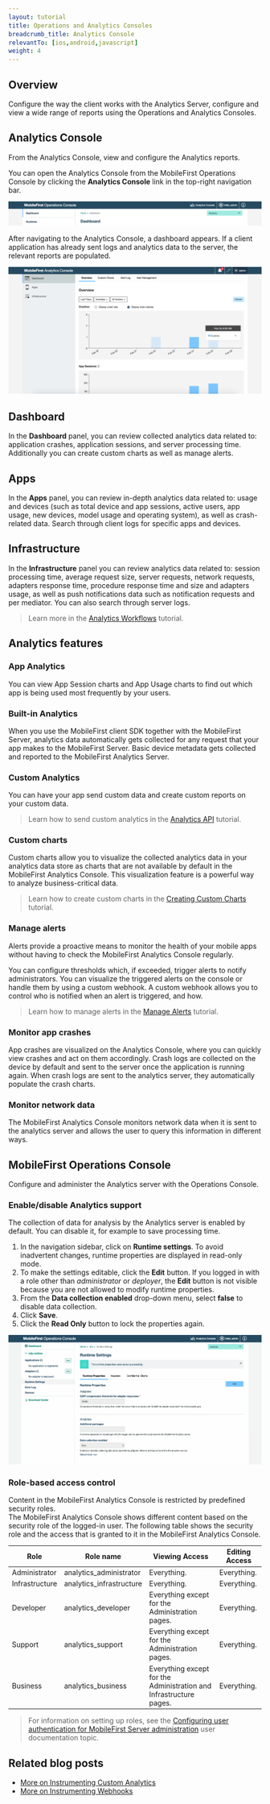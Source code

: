 ```yaml
---
layout: tutorial
title: Operations and Analytics Consoles
breadcrumb_title: Analytics Console
relevantTo: [ios,android,javascript]
weight: 4
---
```

## Overview
Configure the way the client works with the Analytics Server, configure and view a wide range of reports using the Operations and Analytics Consoles.

## Analytics Console
From the Analytics Console, view and configure the Analytics reports.

You can open the Analytics Console from the MobileFirst Operations Console by clicking the  **Analytics Console**  link in the top-right navigation bar.

![Analytics console button](analytics-console-button.png)

After navigating to the Analytics Console, a dashboard appears. If a client application has already sent logs and analytics data to the server, the relevant reports are populated.

![Analytics console](analytics-console.png)

## Dashboard
In the **Dashboard** panel, you can review collected analytics data related to: application crashes, application sessions, and server processing time. Additionally you can create custom charts as well as manage alerts.

## Apps
In the **Apps** panel, you can review in-depth analytics data related to: usage and devices (such as total device and app sessions, active users, app usage, new devices, model usage and operating system), as well as crash-related data. Search through client logs for specific apps and devices.

## Infrastructure
In the **Infrastructure** panel you can review analytics data related to: session processing time, average request size, server requests, network requests, adapters response time, procedure response time and size and adapters usage, as well as push notifications data such as notification requests and per mediator. You can also search through server logs.

> Learn more in the [Analytics Workflows](../workflows/) tutorial.

## Analytics features

### App Analytics
You can view App Session charts and App Usage charts to find out which app is being used most frequently by your users.

### Built-in Analytics
When you use the MobileFirst client SDK together with the MobileFirst Server, analytics data automatically gets collected for any request that your app makes to the MobileFirst Server. Basic device metadata gets collected and reported to the MobileFirst Analytics Server.

### Custom Analytics
You can have your app send custom data and create custom reports on your custom data.

> Learn how to send custom analytics in the [Analytics API](../analytics-api/) tutorial.

### Custom charts
Custom charts allow you to visualize the collected analytics data in your analytics data store as charts that are not available by default in the MobileFirst Analytics Console. This visualization feature is a powerful way to analyze business-critical data.

> Learn how to create custom charts in the [Creating Custom Charts](custom-charts/) tutorial.

### Manage alerts
Alerts provide a proactive means to monitor the health of your mobile apps without having to check the MobileFirst Analytics Console regularly.

You can configure thresholds which, if exceeded, trigger alerts to notify administrators. You can visualize the triggered alerts on the console or handle them by using a custom webhook. A custom webhook allows you to control who is notified when an alert is triggered, and how.

> Learn how to manage alerts in the [Manage Alerts](alerts/) tutorial.

### Monitor app crashes
App crashes are visualized on the Analytics Console, where you can quickly view crashes and act on them accordingly. Crash logs are collected on the device by default and sent to the server once the application is running again. When crash logs are sent to the analytics server, they automatically populate the crash charts.

### Monitor network data
The MobileFirst Analytics Console monitors network data when it is sent to the analytics server and allows the user to query this information in different ways.

## MobileFirst Operations Console
Configure and administer the Analytics server with the Operations Console.

### Enable/disable Analytics support
The collection of data for analysis by the Analytics server is enabled by default. You can disable it, for example to save processing time.

1. In the navigation sidebar, click on **Runtime settings**. To avoid inadvertent changes, runtime properties are displayed in read-only mode.
2. To make the settings editable, click the **Edit** button. If you logged in with a role other than *administrator* or *deployer*, the **Edit** button is not visible because you are not allowed to modify runtime properties.
3. From the **Data collection enabled** drop-down menu, select **false** to disable data collection.
4. Click **Save**.
5. Click the **Read Only** button to lock the properties again.

<img class="gifplayer" alt="Enable or disable analytics support in the console" src="enable-disable-analytics.png"/>

### Role-based access control
Content in the MobileFirst Analytics Console is restricted by predefined security roles.  
The MobileFirst Analytics Console shows different content based on the security role of the logged-in user. The following table shows the security role and the access that is granted to it in the MobileFirst Analytics Console.

| Role           | Role name                | Viewing Access                                                     | Editing Access  |
|----------------|--------------------------|--------------------------------------------------------------------|-----------------|
| Administrator  | analytics_administrator  | Everything.	                                                     | Everything.     |
| Infrastructure | analytics_infrastructure	| Everything.	                                                     | Everything.     |
| Developer      | analytics_developer	    | Everything except for the Administration pages.		             | Everything.     |
| Support        | analytics_support        | Everything except for the Administration pages.		             | Everything.     |
| Business       | analytics_business       | Everything except for the Administration and Infrastructure pages. | Everything.     |

> For information on setting up roles, see the [Configuring user authentication for MobileFirst Server administration](http://www.ibm.com/support/knowledgecenter/en/SSHS8R_8.0.0/com.ibm.worklight.installconfig.doc/install_config/c_configuration_of_the_wl_admin.html?view=kc) user documentation topic.

## Related blog posts
* [More on Instrumenting Custom Analytics]({{site.baseurl}}/blog/2016/01/22/howto-custom-in-app-behavior-analytics/)
* [More on Instrumenting Webhooks]({{site.baseurl}}/blog/2015/10/19/using-mfp-adapters-endpoint-analytics-alerts-webhooks/)
